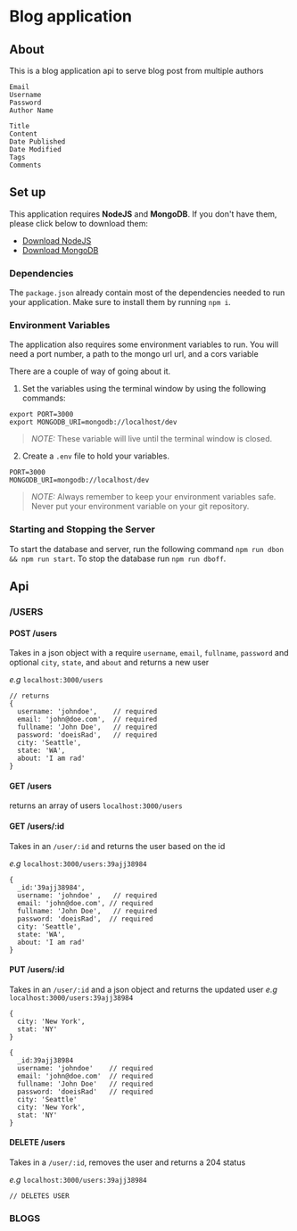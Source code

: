 # Blog application

## About

This is a blog application api to serve blog post from multiple authors
```
Email
Username
Password
Author Name

Title 
Content
Date Published
Date Modified
Tags
Comments
```

## Set up

This application requires **NodeJS** and **MongoDB**. If you don't have them, please click below to download them:

- [Download NodeJS](https://nodejs.org)
- [Download MongoDB](https://www.mongodb.com/download-center#community)


### Dependencies

The `package.json` already contain most of the dependencies needed to run your application. 
Make sure to install them by running `npm i`.

### Environment Variables

The application also requires some environment variables to run. You will need a port number, a path to the mongo url url, and a cors variable

There are a couple of way of going about it. 
1. Set the variables using the terminal window by using the following commands:

```
export PORT=3000
export MONGODB_URI=mongodb://localhost/dev
```
> *NOTE:* These variable will live until the terminal window is closed.

2. Create a `.env` file to hold your variables.
```
PORT=3000
MONGODB_URI=mongodb://localhost/dev
```
> *NOTE:* Always remember to keep your environment variables safe. Never put your environment variable on your git repository.

### Starting and Stopping the Server

To start the database and server, run the following command `npm run dbon && npm run start`.
To stop the database run `npm run dboff`.

## Api

### /USERS

#### POST /users
Takes in a json object with a require `username`, `email`, `fullname`, `password` and optional `city`, `state`, and `about` and returns a new user

*e.g*
`localhost:3000/users`
```
// returns
{
  username: 'johndoe',    // required
  email: 'john@doe.com',  // required
  fullname: 'John Doe',   // required
  password: 'doeisRad',   // required
  city: 'Seattle',
  state: 'WA',
  about: 'I am rad'
}
```

#### GET /users

returns an array of users
`localhost:3000/users`


#### GET /users/:id
Takes in an `/user/:id` and returns the user based on the id

*e.g*
`localhost:3000/users:39ajj38984`
```
{
  _id:'39ajj38984',
  username: 'johndoe' ,   // required
  email: 'john@doe.com', // required
  fullname: 'John Doe',   // required
  password: 'doeisRad',  // required
  city: 'Seattle',
  state: 'WA',
  about: 'I am rad'
}
```


#### PUT /users/:id
Takes in an `/user/:id` and a json object and returns the updated user
*e.g*
`localhost:3000/users:39ajj38984`
```
{
  city: 'New York',
  stat: 'NY'
}
```

```
{
  _id:39ajj38984
  username: 'johndoe'    // required
  email: 'john@doe.com'  // required
  fullname: 'John Doe'   // required
  password: 'doeisRad'   // required
  city: 'Seattle'
  city: 'New York',
  stat: 'NY'
}
```

#### DELETE /users
Takes in a `/user/:id`, removes the user and returns a 204 status

*e.g*
`localhost:3000/users:39ajj38984`

`// DELETES USER`

### BLOGS